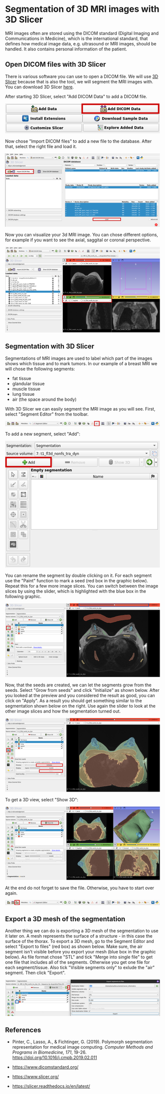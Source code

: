 # Segmentation of 3D MRI images with 3D Slicer

MRI images often are stored using the DICOM standard (Digital Imaging and Communications in Medicine), which is the international standard, that defines how medical image data, e.g. ultrasound or MRI images, should be handled. It also contains personal information of the patient.

## Open DICOM files with 3D Slicer

There is various software you can use to open a DICOM file. We will use [3D Slicer](https://www.slicer.org/) because that is also the tool, we will segment the MRI images with. You can download 3D Slicer [here](https://download.slicer.org/).

After starting 3D Slicer, select "Add DICOM Data" to add a DICOM file.

![](./Images/add_dicom.png "Add DICOM file")

Now chose "Import DICOM files" to add a new file to the database. After that, select the right file and load it.

![](./Images/import_load_dicom.png "Import DICOM file and load it")

Now you can visualize your 3d MRI image. You can chose different options, for example if you want to see the axial, saggital or coronal perspective.

![](./Images/loaded_mri.png "MRI image in 3D Slicer")

## Segmentation with 3D Slicer

Segmentations of MRI images are used to label which part of the images shows which tissue and to mark tumors. In our example of a breast MRI we will chose the following segments:
- fat tissue
- glandular tissue
- muscle tissue
- lung tissue
- air (the space around the body)

With 3D Slicer we can easily segment the MRI image as you will see. First, select "Segment Editor" from the toolbar.

![](./Images/toolbar_segmentation.png "Segment editor")

To add a new segment, select "Add":

![](./Images/segment_editor.png "Add new segment")

You can rename the segment by double clicking on it. For each segment use the "Paint" function to mark a seed (red box in the graphic below). Repeat this for a few more image slices. You can switch between the image slices by using the slider, which is highlighted with the blue box in the following graphic.

![](./Images/segment_seeds.png "Create the seeds of the segments")

Now, that the seeds are created, we can let the segments grow from the seeds. Select "Grow from seeds" and click "Initialize" as shown below. After you looked at the preview and you considered the result as good, you can click on "Apply". As a result you should get something similar to the segmentation shown below on the right. Use again the slider to look at the other image slices and how the segmentation turned out.

![](./Images/grow_from_seed.png "Grow the segments from the seeds")

To get a 3D view, select "Show 3D":

![](./Images/3d_view.png "3D view")

At the end do not forget to save the file. Otherwise, you have to start over again.

![](./Images/toolbar_save.png "Save file")

## Export a 3D mesh of the segmentation

Another thing we can do is exporting a 3D mesh of the segmentation to use it later on. A mesh represents the surface of a structure - in this case the surface of the thorax. To export a 3D mesh, go to the Segment Editor and select "Export to files" (red box) as shown below. Make sure, the air segment isn't visible before you export your mesh (blue box in the graphic below). As file format chose "STL" and tick "Merge into single file" to get one file that includes all of the segments. Otherwise you get one file for each segment/tissue. Also tick "Visible segments only" to exlude the "air" segment. Then click "Export".

![](./Images/export_mesh.png "Export 3d mesh")

## References

- Pinter, C., Lasso, A., & Fichtinger, G. (2019). Polymorph segmentation representation for medical image computing. *Computer Methods and Programs in Biomedicine, 171*, 19-26. https://doi.org/10.1016/j.cmpb.2019.02.011

- <https://www.dicomstandard.org/>

- <https://www.slicer.org/>

- <https://slicer.readthedocs.io/en/latest/>